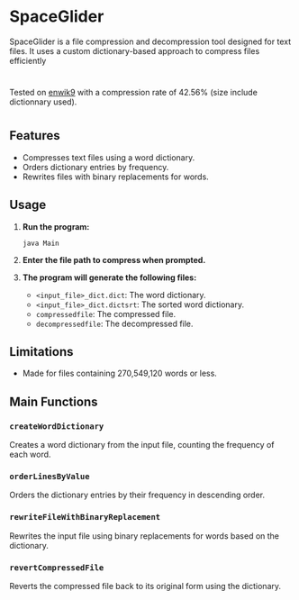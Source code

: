 # SpaceGlider

SpaceGlider is a file compression and decompression tool designed for text files. It uses a custom dictionary-based approach to compress files efficiently

#

Tested on [enwik9](http://mattmahoney.net/dc/enwik9.zip) with a compression rate of 42.56% (size include dictionnary used).

#

## Features
- Compresses text files using a word dictionary.
- Orders dictionary entries by frequency.
- Rewrites files with binary replacements for words.

## Usage

1. **Run the program:**
   ```
   java Main
   ```

2. **Enter the file path to compress when prompted.**

3. **The program will generate the following files:**
   - `<input_file>_dict.dict`: The word dictionary.
   - `<input_file>_dict.dictsrt`: The sorted word dictionary.
   - `compressedfile`: The compressed file.
   - `decompressedfile`: The decompressed file.


## Limitations
- Made for files containing 270,549,120 words or less.

## Main Functions

### `createWordDictionary`
Creates a word dictionary from the input file, counting the frequency of each word.

### `orderLinesByValue`
Orders the dictionary entries by their frequency in descending order.

### `rewriteFileWithBinaryReplacement`
Rewrites the input file using binary replacements for words based on the dictionary.

### `revertCompressedFile`
Reverts the compressed file back to its original form using the dictionary.
